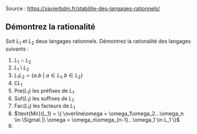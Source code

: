Source : https://xavierbdm.fr/stabilite-des-langages-rationnels/

## Démontrez la rationalité 
Soit $L_1$ et $L_2$ deux langages rationnels.
Démontrez la rationalité des langages suivants :
1) $L_1\ \cap\ L_2$
2) $L_1 \setminus L_2$
3) $L_1L_2 = \{ a.b \ |\ a\in L_1, b\in L_2\}$
4) $\complement L_1$
5) $\text{Pre}(L_1)$ les préfixes de $L_1$
6) $\text{Suf}(L_1)$ les suffixes de $L_1$
7) $\text{Fac}(L_1)$ les facteurs de $L_1$
8) $\text{Mir}(L_1) = \{ \overline\omega = \omega_1\omega_2...\omega_n \in \Sigma\ |\ \omega = \omega_n\omega_{n-1}...\omega_1 \in L_1 \}$
9) 
<!--stackedit_data:
eyJoaXN0b3J5IjpbLTI5Nzk4NDI5NywtMjg2NDE2MjAwXX0=
-->